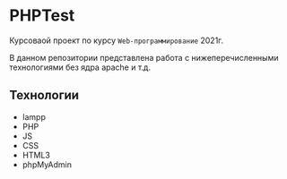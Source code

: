 # PHPTest

Курсоваой проект по курсу `Web-программирование` 2021г.

В данном репозитории представлена работа с нижеперечисленными технологиями без ядра apache и т.д.

## Технологии
* lampp
* PHP
* JS
* CSS
* HTML3
* phpMyAdmin
